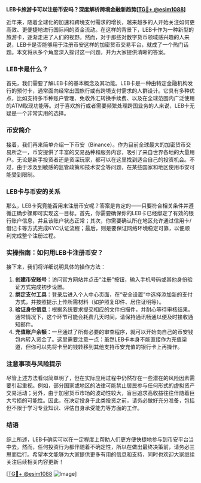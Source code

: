 **LEB卡旅游卡可以注册币安吗？深度解析跨境金融新趋势[[TG💪+ @esim1088](https://t.me/s/esim1088)]**

近年来，随着全球化的加速和跨境支付需求的增长，越来越多的人开始关注如何更高效、更便捷地进行国际间的资金流动。在这样的背景下，LEB卡作为一种新型的旅游卡，逐渐走进了人们的视野。然而，对于那些对数字货币领域感兴趣的人来说，LEB卡是否能够用于注册币安这样的加密货币交易平台，就成了一个热门话题。本文将从多个角度深入探讨这一问题，并为大家提供清晰的答案。

### LEB卡是什么？

首先，我们需要了解LEB卡的基本概念及其功能。LEB卡是一种由特定金融机构发行的预付卡，通常面向经常出国旅行或有跨境支付需求的人群设计。它具有多种优点，比如支持多币种账户管理、免收外汇转换手续费、以及在全球范围内广泛使用的ATM取现功能等。对于喜欢旅行或者需要频繁处理跨国业务的人来说，LEB卡无疑是一个非常实用的选择。

### 币安简介

接着，我们再来简单介绍一下币安（Binance）。作为目前全球最大的加密货币交易所之一，币安提供了丰富的交易品种和服务内容，吸引了来自世界各地的大量用户。无论是新手投资者还是资深玩家，都可以在这里找到适合自己的投资机会。不过，由于涉及到敏感的监管政策和技术安全等问题，在某些国家和地区使用币安可能受到限制。

### LEB卡与币安的关系

那么，LEB卡究竟能否用来注册币安呢？答案是肯定的——只要符合相关条件并遵循正确步骤即可实现这一目标。首先，你需要确保你的LEB卡已经绑定了有效的银行账户信息，并且该账户状态正常；其次，你需要确认所在地区允许通过信用卡/借记卡等方式完成KYC认证流程；最后，则是要保证网络环境稳定可靠，以便顺利完成整个注册过程。

### 实操指南：如何用LEB卡注册币安？

接下来，我们将详细说明具体的操作方法：

1. **创建币安账号**：访问官方网站并点击“注册”按钮，输入手机号码或其他身份验证方式完成初步设置。
2. **绑定支付工具**：登录后进入个人中心页面，在“安全设置”中选择添加新的支付方式，并按照提示上传所需材料（如护照复印件、居住证明等）。
3. **验证身份信息**：根据系统要求提交相应的文件扫描件，并耐心等待审核结果。通常情况下，这个环节可能会耗费几天时间，请保持通讯畅通以便及时接收通知邮件。
4. **充值账户余额**：一旦通过了所有必要的审查程序，就可以开始向自己的币安钱包内转入资金了。这里需要注意一点：虽然LEB卡本身不能直接作为充值渠道，但你可以先将卡里的钱转移到其他支持币安充值的银行卡上再操作。

### 注意事项与风险提示

尽管上述方法看似简单明了，但在实际应用过程中仍然存在一些潜在的风险因素需要引起重视。例如，部分国家或地区的法律可能禁止居民参与任何形式的虚拟资产交易活动；另外，由于加密货币市场的波动性较大，盲目追求高收益往往伴随着巨大亏损的可能性。因此，在决定投身于此类投资之前，请务必做好充分准备，包括但不限于学习专业知识、评估自身承受能力等方面的工作。

### 结语

综上所述，LEB卡确实可以在一定程度上帮助人们更方便快捷地参与到币安平台当中去。然而，任何投资行为都伴随着不确定性，所以在做出最终决策前，请务必三思而后行。希望本文能够为大家提供更多有用的信息和支持，同时也欢迎大家继续关注后续相关内容更新！

[[TG💪+ @esim1088](https://t.me/s/esim1088) ![Image](https://i.postimg.cc/4NQfJmqS/Snipaste-2025-05-13-00-14-12.png)]